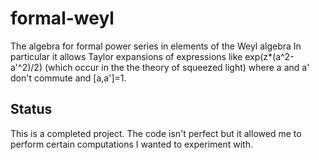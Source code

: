 formal-weyl
===========
The algebra for formal power series in elements of the Weyl algebra
In particular it allows Taylor expansions of expressions like exp(z*(a^2-a'^2)/2) (which occur in the the theory of squeezed light) where a and a' don't commute and [a,a']=1.

Status
------
This is a completed project. The code isn't perfect but it allowed me to perform certain computations I wanted to experiment with.
